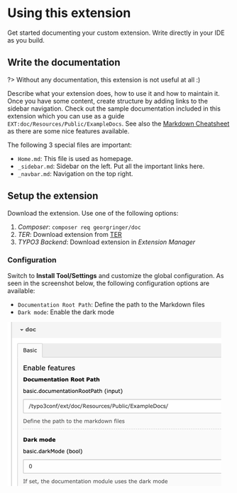 # Using this extension

Get started documenting your custom extension. Write directly in your IDE as you build. 

## Write the documentation

?> Without any documentation, this extension is not useful at all :)

Describe what your extension does, how to use it and how to maintain it. Once you have some content, create structure by adding links to the sidebar navigation.
Check out the sample documentation included in this extension which you can use as a guide `EXT:doc/Resources/Public/ExampleDocs`. 
See also the [Markdown Cheatsheet](Setup/Markdown.md) as there are some nice features available.

The following 3 special files are important:

- `Home.md`: This file is used as homepage.
- `_sidebar.md`: Sidebar on the left. Put all the important links here.
- `_navbar.md`: Navigation on the top right.


## Setup the extension

Download the extension. Use one of the following options:

1. *Composer*: `composer req georgringer/doc`
2. *TER*: Download extension from [TER](https://extensions.typo3.org/extension/doc/)
3. *TYPO3 Backend*: Download extension in *Extension Manager*

### Configuration

Switch to **Install Tool/Settings** and customize the global configuration.
As seen in the screenshot below, the following configuration options are available:

* `Documentation Root Path`: Define the path to the Markdown files
* `Dark mode`: Enable the dark mode

![Extension Configuration](../_img/ExtensionConfiguration.png ':size=50%')
